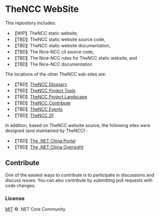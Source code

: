 # TheNCC WebSite

This repository includes:

- 【WIP】TheNCC static website, 
- 【TBD】TheNCC static website source code, 
- 【TBD】TheNCC static website documentation, 
- 【TBD】The Nice-NCC cli source code, 
- 【TBD】The Nice-NCC rules for TheNCC static website, and
- 【TBD】The Nice-NCC documentation



The locations of the other TheNCC sub-sites are:

- 【TBD】[TheNCC Glossary](https://github.com/dotnetcore/ncc-glossary)
- 【TBD】[TheNCC Project Tools](https://github.com/dotnetcore/ncc-tools)
- 【TBD】[TheNCC Project Landscape](https://github.com/dotnetcore/ncc-landscape)
- 【TBD】[TheNCC Contribute](https://github.com/dotnetcore/ncc-contribute)
- 【TBD】[TheNCC Events](https://github.com/dotnetcore/ncc-events)
- 【TBD】[TheNCC 2F](https://github.com/dotnetcore/ncc-2f)



In addition, based on TheNCC website source, the following sites were designed (and maintained by TheNCC) :

- 【TBD】[The .NET China Portal](https://github.com/dotnet-china/org) 
- 【TBD】[The .NET China Oversight](https://github.com/dotnet-china/websites) 

## Contribute

One of the easiest ways to contribute is to participate in discussions and discuss issues. You can also contribute by submitting pull requests with code changes.

### License

[MIT](LICENSE) © .NET Core Community
